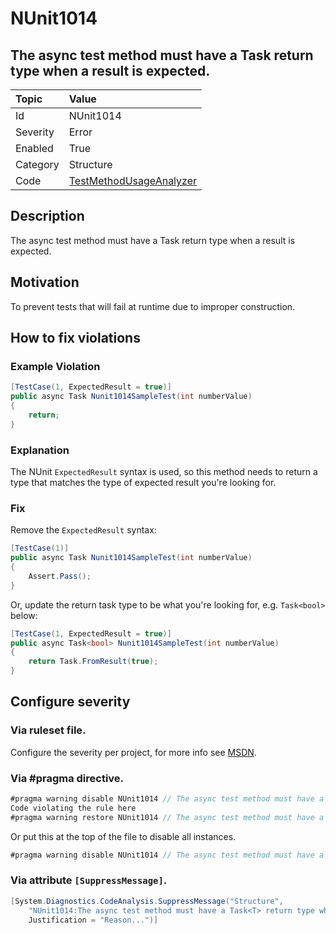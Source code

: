 # NUnit1014
## The async test method must have a Task<T> return type when a result is expected.

| Topic    | Value
| :--      | :--
| Id       | NUnit1014
| Severity | Error
| Enabled  | True
| Category | Structure
| Code     | [TestMethodUsageAnalyzer](https://github.com/nunit/nunit.analyzers/blob/master/src/nunit.analyzers/TestMethodUsage/TestMethodUsageAnalyzer.cs)


## Description

The async test method must have a Task<T> return type when a result is expected.

## Motivation

To prevent tests that will fail at runtime due to improper construction.

## How to fix violations

### Example Violation

```csharp
[TestCase(1, ExpectedResult = true)]
public async Task Nunit1014SampleTest(int numberValue)
{
    return;
}
```

### Explanation

The NUnit `ExpectedResult` syntax is used, so this method needs to return a type that matches the type of expected result you're looking for.

### Fix

Remove the `ExpectedResult` syntax:

```csharp
[TestCase(1)]
public async Task Nunit1014SampleTest(int numberValue)
{
    Assert.Pass();
}
```

Or, update the return task type to be what you're looking for, e.g. `Task<bool>` below:

```csharp
[TestCase(1, ExpectedResult = true)]
public async Task<bool> Nunit1014SampleTest(int numberValue)
{
    return Task.FromResult(true);
}
```

<!-- start generated config severity -->
## Configure severity

### Via ruleset file.

Configure the severity per project, for more info see [MSDN](https://msdn.microsoft.com/en-us/library/dd264949.aspx).

### Via #pragma directive.
```C#
#pragma warning disable NUnit1014 // The async test method must have a Task<T> return type when a result is expected.
Code violating the rule here
#pragma warning restore NUnit1014 // The async test method must have a Task<T> return type when a result is expected.
```

Or put this at the top of the file to disable all instances.
```C#
#pragma warning disable NUnit1014 // The async test method must have a Task<T> return type when a result is expected.
```

### Via attribute `[SuppressMessage]`.

```C#
[System.Diagnostics.CodeAnalysis.SuppressMessage("Structure", 
    "NUnit1014:The async test method must have a Task<T> return type when a result is expected.",
    Justification = "Reason...")]
```
<!-- end generated config severity -->
